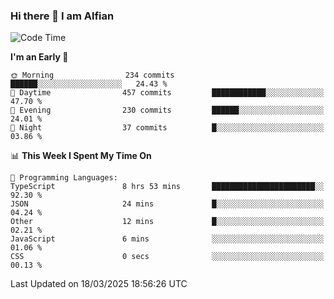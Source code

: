 ### Hi there 👋 I am Alfian

<!--START_SECTION:waka-->
![Code Time](http://img.shields.io/badge/Code%20Time-621%20hrs%2024%20mins-blue)

**I'm an Early 🐤** 

```text
🌞 Morning                234 commits         ██████░░░░░░░░░░░░░░░░░░░   24.43 % 
🌆 Daytime                457 commits         ████████████░░░░░░░░░░░░░   47.70 % 
🌃 Evening                230 commits         ██████░░░░░░░░░░░░░░░░░░░   24.01 % 
🌙 Night                  37 commits          █░░░░░░░░░░░░░░░░░░░░░░░░   03.86 % 
```


📊 **This Week I Spent My Time On** 

```text
💬 Programming Languages: 
TypeScript               8 hrs 53 mins       ███████████████████████░░   92.30 % 
JSON                     24 mins             █░░░░░░░░░░░░░░░░░░░░░░░░   04.24 % 
Other                    12 mins             █░░░░░░░░░░░░░░░░░░░░░░░░   02.21 % 
JavaScript               6 mins              ░░░░░░░░░░░░░░░░░░░░░░░░░   01.06 % 
CSS                      0 secs              ░░░░░░░░░░░░░░░░░░░░░░░░░   00.13 % 
```


 Last Updated on 18/03/2025 18:56:26 UTC
<!--END_SECTION:waka-->
